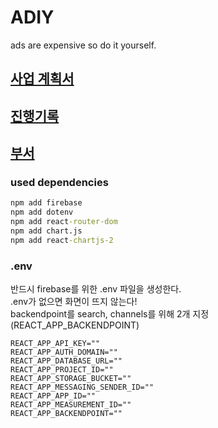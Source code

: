# ADIY

ads are expensive so do it yourself.

## [사업 계획서](기록/사업%20계획서.md)

## [진행기록](기록/진행기록.md)

## [부서](기록/부서)

### used dependencies

```cmd
npm add firebase
npm add dotenv
npm add react-router-dom
npm add chart.js
npm add react-chartjs-2
```

### .env

반드시 firebase를 위한 .env 파일을 생성한다.  
.env가 없으면 화면이 뜨지 않는다!  
backendpoint를 search, channels를 위해 2개 지정 (REACT_APP_BACKENDPOINT)

```env
REACT_APP_API_KEY=""
REACT_APP_AUTH_DOMAIN=""
REACT_APP_DATABASE_URL=""
REACT_APP_PROJECT_ID=""
REACT_APP_STORAGE_BUCKET=""
REACT_APP_MESSAGING_SENDER_ID=""
REACT_APP_APP_ID=""
REACT_APP_MEASUREMENT_ID=""
REACT_APP_BACKENDPOINT=""
```
